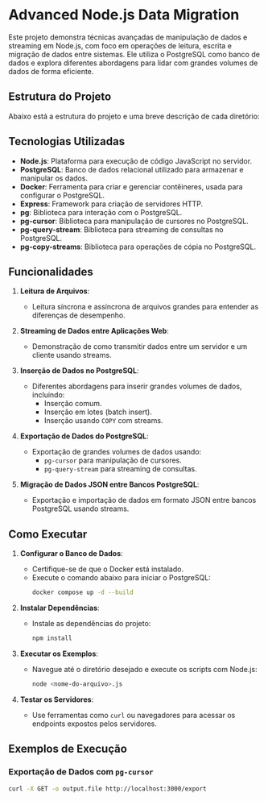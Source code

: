 # Advanced Node.js Data Migration

Este projeto demonstra técnicas avançadas de manipulação de dados e streaming em Node.js, com foco em operações de leitura, escrita e migração de dados entre sistemas. Ele utiliza o PostgreSQL como banco de dados e explora diferentes abordagens para lidar com grandes volumes de dados de forma eficiente.

## Estrutura do Projeto

Abaixo está a estrutura do projeto e uma breve descrição de cada diretório:

## Tecnologias Utilizadas

- **Node.js**: Plataforma para execução de código JavaScript no servidor.
- **PostgreSQL**: Banco de dados relacional utilizado para armazenar e manipular os dados.
- **Docker**: Ferramenta para criar e gerenciar contêineres, usada para configurar o PostgreSQL.
- **Express**: Framework para criação de servidores HTTP.
- **pg**: Biblioteca para interação com o PostgreSQL.
- **pg-cursor**: Biblioteca para manipulação de cursores no PostgreSQL.
- **pg-query-stream**: Biblioteca para streaming de consultas no PostgreSQL.
- **pg-copy-streams**: Biblioteca para operações de cópia no PostgreSQL.

## Funcionalidades

1. **Leitura de Arquivos**:
   - Leitura síncrona e assíncrona de arquivos grandes para entender as diferenças de desempenho.

2. **Streaming de Dados entre Aplicações Web**:
   - Demonstração de como transmitir dados entre um servidor e um cliente usando streams.

3. **Inserção de Dados no PostgreSQL**:
   - Diferentes abordagens para inserir grandes volumes de dados, incluindo:
     - Inserção comum.
     - Inserção em lotes (batch insert).
     - Inserção usando `COPY` com streams.

4. **Exportação de Dados do PostgreSQL**:
   - Exportação de grandes volumes de dados usando:
     - `pg-cursor` para manipulação de cursores.
     - `pg-query-stream` para streaming de consultas.

5. **Migração de Dados JSON entre Bancos PostgreSQL**:
   - Exportação e importação de dados em formato JSON entre bancos PostgreSQL usando streams.

## Como Executar

1. **Configurar o Banco de Dados**:
   - Certifique-se de que o Docker está instalado.
   - Execute o comando abaixo para iniciar o PostgreSQL:
     ```sh
     docker compose up -d --build
     ```

2. **Instalar Dependências**:
   - Instale as dependências do projeto:
     ```sh
     npm install
     ```

3. **Executar os Exemplos**:
   - Navegue até o diretório desejado e execute os scripts com Node.js:
     ```sh
     node <nome-do-arquivo>.js
     ```

4. **Testar os Servidores**:
   - Use ferramentas como `curl` ou navegadores para acessar os endpoints expostos pelos servidores.

## Exemplos de Execução

### Exportação de Dados com `pg-cursor`
```sh
curl -X GET -o output.file http://localhost:3000/export
